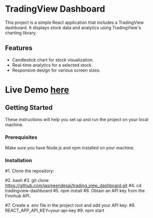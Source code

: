 # TradingView Dashboard

This project is a simple React application that includes a TradingView dashboard. It displays stock data and analytics using TradingView's charting library.

## Features

- Candlestick chart for stock visualization.
- Real-time analytics for a selected stock.
- Responsive design for various screen sizes.


# Live Demo [here](https://quiet-taffy-52117e.netlify.app)
## Getting Started

These instructions will help you set up and run the project on your local machine.

### Prerequisites

Make sure you have Node.js and npm installed on your machine.

### Installation

#1. Clone the repository:

#2. bash
#3. git clone <https://github.com/jasmeendesai/trading_view_dashboard.git>
#4. cd tradingview-dashboard
#5. npm install
#6. Obtain an API key from the Finnhub API.

#7. Create a .env file in the project root and add your API key:
#8. REACT_APP_API_KEY=your-api-key
#9. npm start



